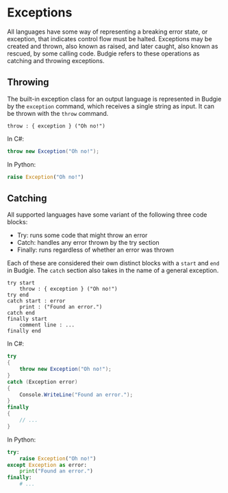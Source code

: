 # Exceptions

All languages have some way of representing a breaking error state, or exception, that indicates control flow must be halted.
Exceptions may be created and thrown, also known as raised, and later caught, also known as rescued, by some calling code.
Budgie refers to these operations as catching and throwing exceptions.

## Throwing

The built-in exception class for an output language is represented in Budgie by the `exception` command, which receives a single string as input.
It can be thrown with the `throw` command.

```budgie
throw : { exception } ("Oh no!")
```

In C#:

```csharp
throw new Exception("Oh no!");
```

In Python:

```python
raise Exception("Oh no!")
```

## Catching

All supported languages have some variant of the following three code blocks:

* Try: runs some code that might throw an error
* Catch: handles any error thrown by the try section
* Finally: runs regardless of whether an error was thrown

Each of these are considered their own distinct blocks with a `start` and `end` in Budgie.
The `catch` section also takes in the name of a general exception.

```budgie
try start
    throw : { exception } ("Oh no!")
try end
catch start : error
    print : ("Found an error.")
catch end
finally start
    comment line : ...
finally end
```

In C#:

```csharp
try
{
    throw new Exception("Oh no!");
}
catch (Exception error)
{
    Console.WriteLine("Found an error.");
}
finally
{
    // ...
}
```

In Python:

```python
try:
    raise Exception("Oh no!")
except Exception as error:
    print("Found an error.")
finally:
    # ...
```
